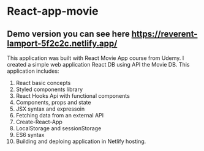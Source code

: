 # React-app-movie

## Demo version you can see here https://reverent-lamport-5f2c2c.netlify.app/

This application was built with React Movie App course from Udemy.
I created a simple web application React DB using API the Movie DB.
This application includes:
 1) React basic concepts
 2) Styled components library
 3) React Hooks Api with functional components
 4)  Components, props and state
 5) JSX syntax and expressoin 
 6) Fetching data from an external API
 7) Create-React-App
 8) LocalStorage and sessionStorage
 9) ES6 syntax
 10) Building and deploing application in Netlify hosting.
